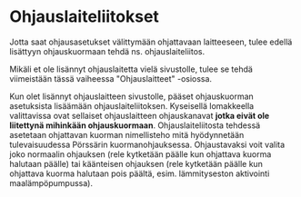 # Ohjauslaiteliitokset

Jotta saat ohjausasetukset välittymään ohjattavaan laitteeseen, tulee edellä lisättyyn ohjauskuormaan tehdä ns. ohjauslaiteliitos.

Mikäli et ole lisännyt ohjauslaitetta vielä sivustolle, tulee se tehdä viimeistään tässä vaiheessa "Ohjauslaitteet" -osiossa.

Kun olet lisännyt ohjauslaitteen sivustolle, pääset ohjauskuorman asetuksista lisäämään ohjauslaiteliitoksen. Kyseisellä lomakkeella valittavissa ovat sellaiset ohjauslaitteen ohjauskanavat **jotka eivät ole liitettynä mihinkään ohjauskuormaan**. Ohjauslaiteliitosta tehdessä asetetaan ohjattavan kuorman nimellisteho mitä hyödynnetään tulevaisuudessa Pörssärin kuormanohjauksessa. Ohjaustavaksi voit valita joko normaalin ohjauksen (rele kytketään päälle kun ohjattava kuorma halutaan päälle) tai käänteisen ohjauksen (rele kytketään päälle kun ohjattava kuorma halutaan pois päältä, esim. lämmityseston aktivointi maalämpöpumpussa).
